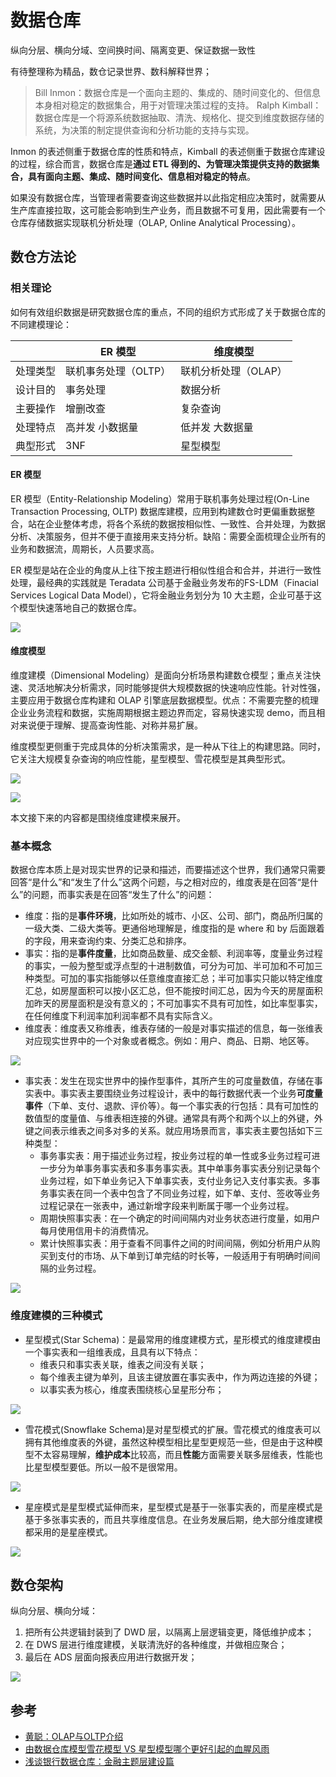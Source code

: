 # 数据仓库
纵向分层、横向分域、空间换时间、隔离变更、保证数据一致性

有待整理称为精品，数仓记录世界、数科解释世界；

> Bill Inmon：数据仓库是一个面向主题的、集成的、随时间变化的、但信息本身相对稳定的数据集合，用于对管理决策过程的支持。
> Ralph Kimball：数据仓库是一个将源系统数据抽取、清洗、规格化、提交到维度数据存储的系统，为决策的制定提供查询和分析功能的支持与实现。

Inmon 的表述侧重于数据仓库的性质和特点，Kimball 的表述侧重于数据仓库建设的过程，综合而言，数据仓库是**通过 ETL 得到的、为管理决策提供支持的数据集合，具有面向主题、集成、随时间变化、信息相对稳定的特点**。

如果没有数据仓库，当管理者需要查询这些数据并以此指定相应决策时，就需要从生产库直接拉取，这可能会影响到生产业务，而且数据不可复用，因此需要有一个仓库存储数据实现联机分析处理（OLAP, Online Analytical Processing）。

## 数仓方法论
### 相关理论
如何有效组织数据是研究数据仓库的重点，不同的组织方式形成了关于数据仓库的不同建模理论：

|        | ER 模型        | 维度模型         |
|--------|--------------|--------------|
| 处理类型 | 联机事务处理（OLTP） | 联机分析处理（OLAP） |
| 设计目的   | 事务处理         | 数据分析         |
| 主要操作   | 增删改查         | 复杂查询         |
| 处理特点   | 高并发 小数据量  | 低并发 大数据量         |
| 典型形式   | 3NF          | 星型模型         |


#### ER 模型
ER 模型（Entity-Relationship Modeling）常用于联机事务处理过程(On-Line Transaction Processing, OLTP) 数据库建模，应用到构建数仓时更偏重数据整合，站在企业整体考虑，将各个系统的数据按相似性、一致性、合并处理，为数据分析、决策服务，但并不便于直接用来支持分析。缺陷：需要全面梳理企业所有的业务和数据流，周期长，人员要求高。

ER 模型是站在企业的角度从上往下按主题进行相似性组合和合并，并进行一致性处理，最经典的实践就是 Teradata 公司基于金融业务发布的FS-LDM（Finacial Services Logical Data Model），它将金融业务划分为 10 大主题，企业可基于这个模型快速落地自己的数据仓库。

![](https://likeitea-1257692904.cos.ap-guangzhou.myqcloud.com/liketea_blog/xx0317.png)

#### 维度模型
维度建模（Dimensional Modeling）是面向分析场景构建数仓模型；重点关注快速、灵活地解决分析需求，同时能够提供大规模数据的快速响应性能。针对性强，主要应用于数据仓库构建和 OLAP 引擎底层数据模型。优点：不需要完整的梳理企业业务流程和数据，实施周期根据主题边界而定，容易快速实现 demo，而且相对来说便于理解、提高查询性能、对称并易扩展。

维度模型更侧重于完成具体的分析决策需求，是一种从下往上的构建思路。同时，它关注大规模复杂查询的响应性能，星型模型、雪花模型是其典型形式。

![](https://likeitea-1257692904.cos.ap-guangzhou.myqcloud.com/liketea_blog/xxmx0317.png)

![](https://likeitea-1257692904.cos.ap-guangzhou.myqcloud.com/liketea_blog/xh03171211.png)

本文接下来的内容都是围绕维度建模来展开。

### 基本概念
数据仓库本质上是对现实世界的记录和描述，而要描述这个世界，我们通常只需要回答“是什么”和“发生了什么”这两个问题，与之相对应的，维度表是在回答“是什么”的问题，而事实表是在回答“发生了什么”的问题：

- 维度：指的是**事件环境**，比如所处的城市、小区、公司、部门，商品所归属的一级大类、二级大类等。更通俗地理解是，维度指的是 where 和 by 后面跟着的字段，用来查询约束、分类汇总和排序。
- 事实：指的是**事件度量**，比如商品数量、成交金额、利润率等，度量业务过程的事实，一般为整型或浮点型的十进制数值，可分为可加、半可加和不可加三种类型。可加的事实指能够以任意维度直接汇总；半可加事实只能以特定维度汇总，如房屋面积可以按小区汇总，但不能按时间汇总，因为今天的房屋面积加昨天的房屋面积是没有意义的；不可加事实不具有可加性，如比率型事实，在任何维度下利润率加利润率都不具有实际含义。
- 维度表：维度表又称维表，维表存储的一般是对事实描述的信息，每一张维表对应现实世界中的一个对象或者概念。例如：用户、商品、日期、地区等。

![](https://likeitea-1257692904.cos.ap-guangzhou.myqcloud.com/liketea_blog/xx03071144.png)

- 事实表：发生在现实世界中的操作型事件，其所产生的可度量数值，存储在事实表中。事实表主要围绕业务过程设计，表中的每行数据代表一个业务**可度量事件**（下单、支付、退款、评价等）。每一个事实表的行包括：具有可加性的数值型的度量值、与维表相连接的外键。通常具有两个和两个以上的外键，外键之间表示维表之间多对多的关系。就应用场景而言，事实表主要包括如下三种类型：
    - 事务事实表：用于描述业务过程，按业务过程的单一性或多业务过程可进一步分为单事务事实表和多事务事实表。其中单事务事实表分别记录每个业务过程，如下单业务记入下单事实表，支付业务记入支付事实表。多事务事实表在同一个表中包含了不同业务过程，如下单、支付、签收等业务过程记录在一张表中，通过新增字段来判断属于哪一个业务过程。
    - 周期快照事实表：在一个确定的时间间隔内对业务状态进行度量，如用户每月使用信用卡的消费情况。
    - 累计快照事实表：用于查看不同事件之间的时间间隔，例如分析用户从购买到支付的市场、从下单到订单完结的时长等，一般适用于有明确时间间隔的业务过程。

![](https://likeitea-1257692904.cos.ap-guangzhou.myqcloud.com/liketea_blog/xxx03071145.png)

### 维度建模的三种模式

- 星型模式(Star Schema)：是最常用的维度建模方式，星形模式的维度建模由一个事实表和一组维表成，且具有以下特点：
    - 维表只和事实表关联，维表之间没有关联；
    - 每个维表主键为单列，且该主键放置在事实表中，作为两边连接的外键；
    - 以事实表为核心，维度表围绕核心呈星形分布；

![](https://likeitea-1257692904.cos.ap-guangzhou.myqcloud.com/liketea_blog/sc0317115911.jpg)

- 雪花模式(Snowflake Schema)是对星型模式的扩展。雪花模式的维度表可以拥有其他维度表的外键，虽然这种模型相比星型更规范一些，但是由于这种模型不太容易理解，**维护成本**比较高，而且**性能**方面需要关联多层维表，性能也比星型模型要低。所以一般不是很常用。

![](https://likeitea-1257692904.cos.ap-guangzhou.myqcloud.com/liketea_blog/sc0317120511.jpg)

- 星座模式是星型模式延伸而来，星型模式是基于一张事实表的，而星座模式是基于多张事实表的，而且共享维度信息。在业务发展后期，绝大部分维度建模都采用的是星座模式。

![](https://likeitea-1257692904.cos.ap-guangzhou.myqcloud.com/liketea_blog/sdadasvs241.png)


## 数仓架构
纵向分层、横向分域：

1. 把所有公共逻辑封装到了 DWD 层，以隔离上层逻辑变更，降低维护成本；
2. 在 DWS 层进行维度建模，关联清洗好的各种维度，并做相应聚合；
3. 最后在 ADS 层面向报表应用进行数据开发；

![](https://likeitea-1257692904.cos.ap-guangzhou.myqcloud.com/liketea_blog/20210317123432.png)

## 参考
- [黄聪：OLAP与OLTP介绍](https://www.cnblogs.com/huangcong/archive/2010/05/07/1729358.html)
- [由数据仓库模型雪花模型 VS 星型模型哪个更好引起的血腥风雨](https://ask.hellobi.com/blog/tianshansoft/2061)
- [浅谈银行数据仓库：金融主题层建设篇](https://www.infoq.cn/article/gsmwfqq7kjsg0k9adwqr)



